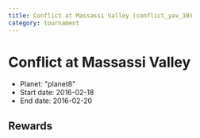 ```yaml
---
title: Conflict at Massassi Valley (conflict_yav_10)
category: tournament
---
```

# Conflict at Massassi Valley

  * Planet: "planet8"
  * Start date: 2016-02-18
  * End date: 2016-02-20

## Rewards

